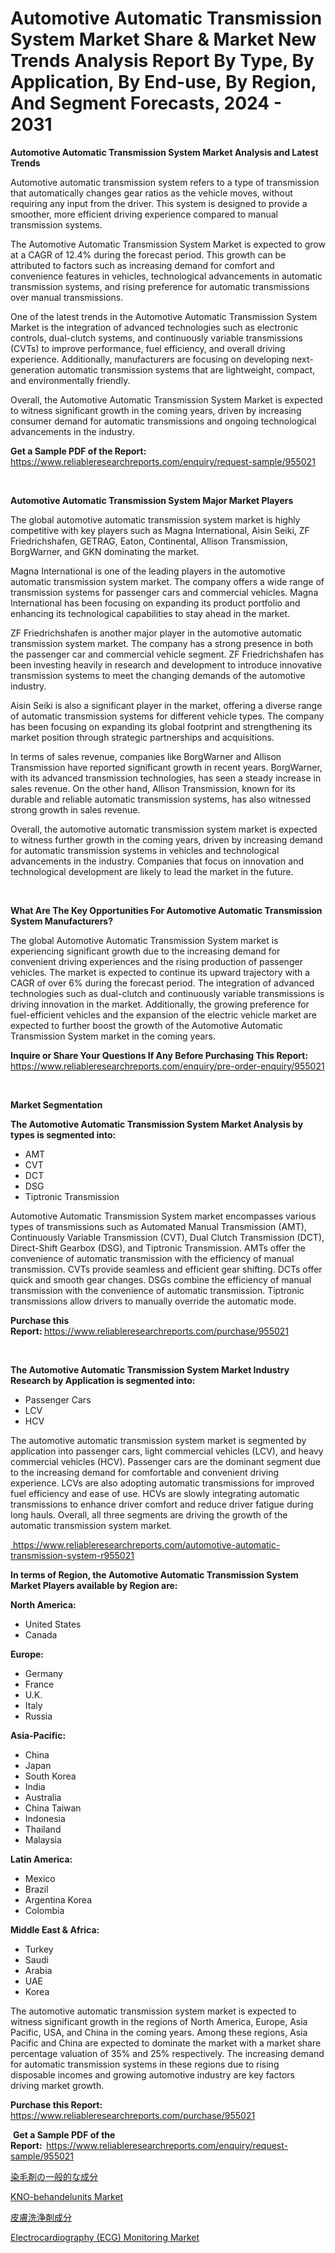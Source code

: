<p><h1>Automotive Automatic Transmission System Market Share & Market New Trends Analysis Report By Type, By Application, By End-use, By Region, And Segment Forecasts, 2024 - 2031</h1></p><p><strong>Automotive Automatic Transmission System Market Analysis and Latest Trends</strong></p>
<p><p>Automotive automatic transmission system refers to a type of transmission that automatically changes gear ratios as the vehicle moves, without requiring any input from the driver. This system is designed to provide a smoother, more efficient driving experience compared to manual transmission systems.</p><p>The Automotive Automatic Transmission System Market is expected to grow at a CAGR of 12.4% during the forecast period. This growth can be attributed to factors such as increasing demand for comfort and convenience features in vehicles, technological advancements in automatic transmission systems, and rising preference for automatic transmissions over manual transmissions.</p><p>One of the latest trends in the Automotive Automatic Transmission System Market is the integration of advanced technologies such as electronic controls, dual-clutch systems, and continuously variable transmissions (CVTs) to improve performance, fuel efficiency, and overall driving experience. Additionally, manufacturers are focusing on developing next-generation automatic transmission systems that are lightweight, compact, and environmentally friendly.</p><p>Overall, the Automotive Automatic Transmission System Market is expected to witness significant growth in the coming years, driven by increasing consumer demand for automatic transmissions and ongoing technological advancements in the industry.</p></p>
<p><strong>Get a Sample PDF of the Report:&nbsp;</strong> <a href="https://www.reliableresearchreports.com/enquiry/request-sample/955021">https://www.reliableresearchreports.com/enquiry/request-sample/955021</a></p>
<p>&nbsp;</p>
<p><strong>Automotive Automatic Transmission System Major Market Players</strong></p>
<p><p>The global automotive automatic transmission system market is highly competitive with key players such as Magna International, Aisin Seiki, ZF Friedrichshafen, GETRAG, Eaton, Continental, Allison Transmission, BorgWarner, and GKN dominating the market. </p><p>Magna International is one of the leading players in the automotive automatic transmission system market. The company offers a wide range of transmission systems for passenger cars and commercial vehicles. Magna International has been focusing on expanding its product portfolio and enhancing its technological capabilities to stay ahead in the market.</p><p>ZF Friedrichshafen is another major player in the automotive automatic transmission system market. The company has a strong presence in both the passenger car and commercial vehicle segment. ZF Friedrichshafen has been investing heavily in research and development to introduce innovative transmission systems to meet the changing demands of the automotive industry.</p><p>Aisin Seiki is also a significant player in the market, offering a diverse range of automatic transmission systems for different vehicle types. The company has been focusing on expanding its global footprint and strengthening its market position through strategic partnerships and acquisitions.</p><p>In terms of sales revenue, companies like BorgWarner and Allison Transmission have reported significant growth in recent years. BorgWarner, with its advanced transmission technologies, has seen a steady increase in sales revenue. On the other hand, Allison Transmission, known for its durable and reliable automatic transmission systems, has also witnessed strong growth in sales revenue.</p><p>Overall, the automotive automatic transmission system market is expected to witness further growth in the coming years, driven by increasing demand for automatic transmission systems in vehicles and technological advancements in the industry. Companies that focus on innovation and technological development are likely to lead the market in the future.</p></p>
<p>&nbsp;</p>
<p><strong>What Are The Key Opportunities For Automotive Automatic Transmission System Manufacturers?</strong></p>
<p><p>The global Automotive Automatic Transmission System market is experiencing significant growth due to the increasing demand for convenient driving experiences and the rising production of passenger vehicles. The market is expected to continue its upward trajectory with a CAGR of over 6% during the forecast period. The integration of advanced technologies such as dual-clutch and continuously variable transmissions is driving innovation in the market. Additionally, the growing preference for fuel-efficient vehicles and the expansion of the electric vehicle market are expected to further boost the growth of the Automotive Automatic Transmission System market in the coming years.</p></p>
<p><strong>Inquire or Share Your Questions If Any Before Purchasing This Report:</strong> <a href="https://www.reliableresearchreports.com/enquiry/pre-order-enquiry/955021">https://www.reliableresearchreports.com/enquiry/pre-order-enquiry/955021</a></p>
<p>&nbsp;</p>
<p><strong>Market Segmentation</strong></p>
<p><strong>The Automotive Automatic Transmission System Market Analysis by types is segmented into:</strong></p>
<p><ul><li>AMT</li><li>CVT</li><li>DCT</li><li>DSG</li><li>Tiptronic Transmission</li></ul></p>
<p><p>Automotive Automatic Transmission System market encompasses various types of transmissions such as Automated Manual Transmission (AMT), Continuously Variable Transmission (CVT), Dual Clutch Transmission (DCT), Direct-Shift Gearbox (DSG), and Tiptronic Transmission. AMTs offer the convenience of automatic transmission with the efficiency of manual transmission. CVTs provide seamless and efficient gear shifting. DCTs offer quick and smooth gear changes. DSGs combine the efficiency of manual transmission with the convenience of automatic transmission. Tiptronic transmissions allow drivers to manually override the automatic mode.</p></p>
<p><strong>Purchase this Report:&nbsp;</strong><a href="https://www.reliableresearchreports.com/purchase/955021">https://www.reliableresearchreports.com/purchase/955021</a></p>
<p>&nbsp;</p>
<p><strong>The Automotive Automatic Transmission System Market Industry Research by Application is segmented into:</strong></p>
<p><ul><li>Passenger Cars</li><li>LCV</li><li>HCV</li></ul></p>
<p><p>The automotive automatic transmission system market is segmented by application into passenger cars, light commercial vehicles (LCV), and heavy commercial vehicles (HCV). Passenger cars are the dominant segment due to the increasing demand for comfortable and convenient driving experience. LCVs are also adopting automatic transmissions for improved fuel efficiency and ease of use. HCVs are slowly integrating automatic transmissions to enhance driver comfort and reduce driver fatigue during long hauls. Overall, all three segments are driving the growth of the automatic transmission system market.</p></p>
<p><a href="https://www.reliableresearchreports.com/automotive-automatic-transmission-system-r955021">&nbsp;https://www.reliableresearchreports.com/automotive-automatic-transmission-system-r955021</a></p>
<p><strong>In terms of Region, the Automotive Automatic Transmission System Market Players available by Region are:</strong></p>
<p>
    <p> <strong> North America: </strong>
        <ul>
            <li>United States</li>
            <li>Canada</li>
        </ul>
        </p> 
    <p> <strong> Europe: </strong>
        <ul>
            <li>Germany</li>
            <li>France</li>
            <li>U.K.</li>
            <li>Italy</li>
            <li>Russia</li>
        </ul>
        </p> 
    <p> <strong> Asia-Pacific: </strong>
        <ul>
            <li>China</li>
            <li>Japan</li>
            <li>South Korea</li>
            <li>India</li>
            <li>Australia</li>
            <li>China Taiwan</li>
            <li>Indonesia</li>
            <li>Thailand</li>
            <li>Malaysia</li>
        </ul>
        </p> 
    <p> <strong> Latin America: </strong>
        <ul>
            <li>Mexico</li>
            <li>Brazil</li>
            <li>Argentina Korea</li>
            <li>Colombia</li>
        </ul>
        </p> 
    <p> <strong> Middle East & Africa: </strong>
        <ul>
            <li>Turkey</li>
            <li>Saudi</li>
            <li>Arabia</li>
            <li>UAE</li>
            <li>Korea</li>
        </ul>
    </p>
    </p>
<p><p>The automotive automatic transmission system market is expected to witness significant growth in the regions of North America, Europe, Asia Pacific, USA, and China in the coming years. Among these regions, Asia Pacific and China are expected to dominate the market with a market share percentage valuation of 35% and 25% respectively. The increasing demand for automatic transmission systems in these regions due to rising disposable incomes and growing automotive industry are key factors driving market growth.</p></p>
<p><strong>Purchase this Report: </strong><a href="https://www.reliableresearchreports.com/purchase/955021">https://www.reliableresearchreports.com/purchase/955021</a></p>
<p>&nbsp;<strong>Get a Sample PDF of the Report:&nbsp;&nbsp;</strong><a href="https://www.reliableresearchreports.com/enquiry/request-sample/955021">https://www.reliableresearchreports.com/enquiry/request-sample/955021</a></p>
<p><strong></strong></p>
<p><p><a href="https://github.com/charm854/Market-Research-Report-List-2/blob/main/7532129176066.md">染毛剤の一般的な成分</a></p><p><a href="https://github.com/mbisetmhermsr/Market-Research-Report-List-3/blob/main/kno-behandelunits-market.md">KNO-behandelunits Market</a></p><p><a href="https://github.com/MacyOrn/Market-Research-Report-List-1/blob/main/8916644176067.md">皮膚洗浄剤成分</a></p><p><a href="https://github.com/cameroneffertz/Market-Research-Report-List-1/blob/main/electrocardiography-ecg-monitoring-market.md">Electrocardiography (ECG) Monitoring Market</a></p></p>